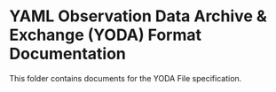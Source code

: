 YAML Observation Data Archive & Exchange (YODA) Format Documentation
====================================================================
This folder contains documents for the YODA File specification.